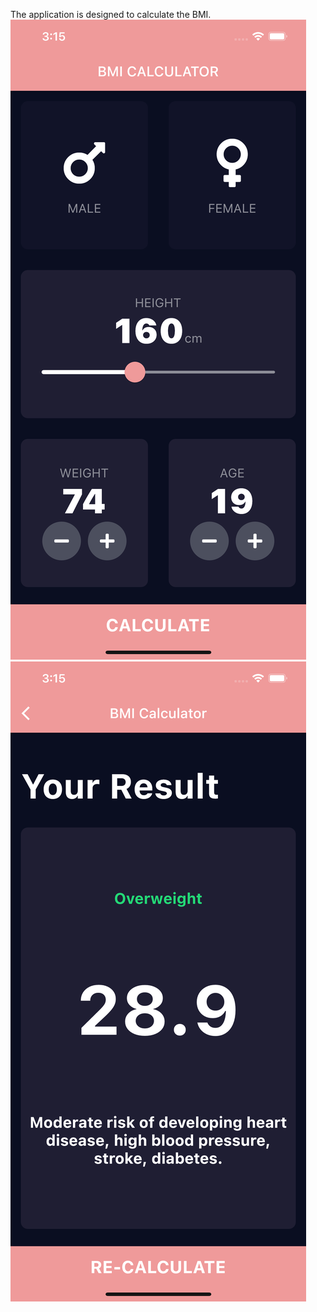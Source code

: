 The application is designed to calculate the BMI.
![alt text](screenshots/bmi1.png "BMI Calculator")
![alt text](screenshots/bmi2.png "BMI Calculator")
